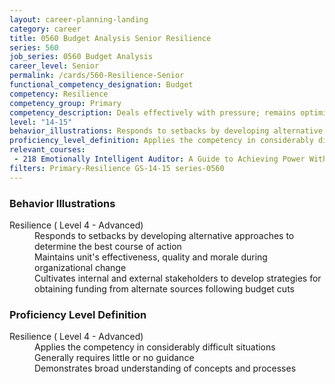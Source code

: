 ```yaml
---
layout: career-planning-landing
category: career
title: 0560 Budget Analysis Senior Resilience
series: 560
job_series: 0560 Budget Analysis
career_level: Senior
permalink: /cards/560-Resilience-Senior
functional_competency_designation: Budget
competency: Resilience
competency_group: Primary
competency_description: Deals effectively with pressure; remains optimistic and persistent, even under adversity; recovers quickly from setbacks 
level: "14-15"
behavior_illustrations: Responds to setbacks by developing alternative approaches to determine the best course of action ? Maintains unit's effectiveness, quality and morale during organizational change ? Cultivates internal and external stakeholders to develop strategies for obtaining funding from alternate sources following budget cuts
proficiency_level_definition: Applies the competency in considerably difficult situations ? Generally requires little or no guidance ? Demonstrates broad understanding of concepts and processes
relevant_courses: 
 - 218 Emotionally Intelligent Auditor: A Guide to Achieving Power With People (AUDT8911), Graduate School USA, <a href="https://www.graduateschool.edu/solr-search/content?keys=AUDT8911">https://www.graduateschool.edu/solr-search/content?keys=AUDT8911</a>
filters: Primary-Resilience GS-14-15 series-0560
---
```


<div class="desktop:grid-col-6 margin-y-205">
  <div class="border-top-05 bg-white padding-2 shadow-5 height-full members-hover border-1px border-gray-30 border-top-orange radius-lg">
    <h3>Behavior Illustrations</h3>
    <dl class="text-base"><dt>Resilience ( Level 4 - Advanced)</dt><dd>Responds to setbacks by developing alternative approaches to determine the best course of action </dd><dd> Maintains unit's effectiveness, quality and morale during organizational change </dd><dd> Cultivates internal and external stakeholders to develop strategies for obtaining funding from alternate sources following budget cuts</dd></dl>
  </div>
</div>
<div class="desktop:grid-col-6 margin-y-205">
  <div class="border-top-05 bg-white padding-2 shadow-5 height-full members-hover border-1px border-gray-30 border-top-orange radius-lg">
    <h3>Proficiency Level Definition</h3>
    <dl class="text-base"><dt>Resilience ( Level 4 - Advanced)</dt><dd>Applies the competency in considerably difficult situations </dd><dd> Generally requires little or no guidance </dd><dd> Demonstrates broad understanding of concepts and processes</dd></dl>
  </div>
</div>